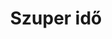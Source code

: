 ---
layout: riddle
title: Szuper idő
sha256: c1b59da06947e70d30501dfc2628626f343ee9f158005f92a343d2838eee41d1
image: normal_1bd3222062c53f5c.png
creator: Varga Petra Anett
year: 2015
---